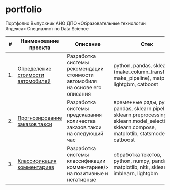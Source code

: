 # portfolio
Портфолио
Выпускник АНО ДПО «Образовательные технологии Яндекса» Специалист по Data Science 

| #    | Наименование проекта                | Описание                                                     | Стек                                                         |
| ---- | ------------------------------------------------------------ | ------------------------------------------------------------ | ------------------------------------------------------------ |
| 1.   | [Определение стоимости автомобилей](https://github.com/kuzminvas/portfolio/tree/233e01d1d5652f1b8353a107d7382f1671156b69/price_auto) | Разработка системы рекомендации  <br/>стоимости автомобиля <br/> на основе его описания | python, pandas, sklearn (make_column_transformer, make_pipeline), matplotlib, lightgbm, catboost       |
| 2.   | [Прогнозирование заказов такси](https://github.com/kuzminvas/portfolio/tree/8350e183fdc6adc1414bb8eca392b6fc0f7aaf6d/taxi) | Разработка системы <br/>предсказания<br/> количества заказов такси <br/>на следующий час<br/>  | временные ряды, python, pandas, sklearn.pipeline, sklearn.preprocessing, sklearn.model_selection, sklearn.compose, matplotlib, statsmodels.tsa, catboost       |
| 3.   | [Классификация комментариев](https://github.com/kuzminvas/portfolio/tree/4d43b7b0bbcc2510957f3af9b82b62cec19756eb/toxic_comments) | Разработка системы <br/>классификации комментариев/> на позитивные и негативные  | обработка текстов, python, numpy, pandas, matplotlib, nltk, sklearn, , imblearn,  lightgbm       |
